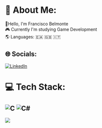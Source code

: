 # 👤 About Me:
👋Hello, I'm Francisco Belmonte<br>🎮 Currently I'm studying Game Development<br>🌎 Languages: 🇪🇦 🇬🇧  🇮🇹


## 🌐 Socials:
[![LinkedIn](https://img.shields.io/badge/LinkedIn-%230077B5.svg?logo=linkedin&logoColor=white)](https://linkedin.com/in/https://www.linkedin.com/in/fobelmonte) 

# 💻 Tech Stack:
![C](https://img.shields.io/badge/c-%2300599C.svg?style=for-the-badge&logo=c&logoColor=white) ![C#](https://img.shields.io/badge/c%23-%23239120.svg?style=for-the-badge&logo=csharp&logoColor=white) 
---
[![](https://visitcount.itsvg.in/api?id=fobelmonte&icon=0&color=0)](https://visitcount.itsvg.in)

<!-- Proudly created with GPRM ( https://gprm.itsvg.in ) -->
